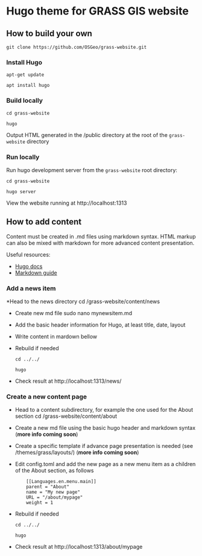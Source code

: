 # Hugo theme for GRASS GIS website

## How to build your own

    git clone https://github.com/OSGeo/grass-website.git

### Install Hugo

    apt-get update

    apt install hugo

### Build locally

    cd grass-website

    hugo

Output HTML generated in the /public directory at the root of the `grass-website` directory

### Run locally

Run hugo development server from the `grass-website` root directory:

    cd grass-website

    hugo server

View the website running at  http://localhost:1313


## How to add content

Content must be created in .md files using markdown syntax. HTML markup can also be mixed with markdown for more advanced content presentation.

Useful resources:
 * [Hugo docs](https://gohugo.io/documentation/)
 * [Markdown guide](https://www.markdownguide.org/basic-syntax/)

### Add a news item

 *Head to the news directory
     cd /grass-website/content/news

* Create new md file
     sudo nano mynewsitem.md

* Add the basic header information for Hugo, at least title, date, layout

* Write content in mardown bellow

* Rebuild if needed

      cd ../../
     
      hugo

* Check result at http://localhost:1313/news/

### Create a new content page

* Head to a content subdirectory, for example the one used for the About section
     cd /grass-website/content/about

* Create a new md file using the basic hugo header and markdown syntax
 (**more info coming soon**)

* Create a specific template if advance page presentation is needed (see /themes/grass/layouts/)
(**more info coming soon**)

* Edit config.toml and add the new page as a new menu item as a children of the About section, as follows

          [[Languages.en.menu.main]]
          parent = "About"
          name = "My new page"
          URL = "/about/mypage"
          weight = 1

* Rebuild if needed

      cd ../../
     
      hugo

* Check result at http://localhost:1313/about/mypage








